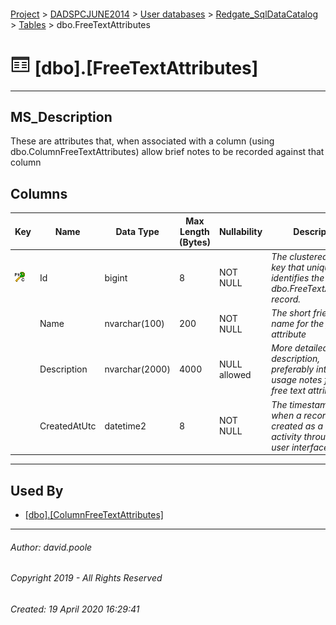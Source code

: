 #### 

[Project](../../../../index.md) > [DADSPCJUNE2014](../../../index.md) > [User databases](../../index.md) > [Redgate_SqlDataCatalog](../index.md) > [Tables](Tables.md) > dbo.FreeTextAttributes

# ![Tables](../../../../Images/Table32.png) [dbo].[FreeTextAttributes]

---

## <a name="#description"></a>MS_Description

These are attributes that, when associated with a column (using dbo.ColumnFreeTextAttributes) allow brief notes to be recorded against that column

## <a name="#columns"></a>Columns

| Key | Name | Data Type | Max Length (Bytes) | Nullability | Description |
|---|---|---|---|---|---|
| [![Cluster Primary Key PK_FreeTextAttributes: Id](../../../../Images/pkcluster.png)](#indexes) | Id | bigint | 8 | NOT NULL | _The clustered primary key that uniquely identifies the dbo.FreeTextAttributes record._ |
|  | Name | nvarchar(100) | 200 | NOT NULL | _The short friendly name for the free text attribute_ |
|  | Description | nvarchar(2000) | 4000 | NULL allowed | _More detailed description, preferably intended usage notes for the free text attribute_ |
|  | CreatedAtUtc | datetime2 | 8 | NOT NULL | _The timestamp for when a record was created as a result of activity through the user interface_ |


---

## <a name="#usedby"></a>Used By

* [[dbo].[ColumnFreeTextAttributes]](ColumnFreeTextAttributes.md)


---

###### Author:  david.poole

###### Copyright 2019 - All Rights Reserved

###### Created: 19 April 2020 16:29:41

